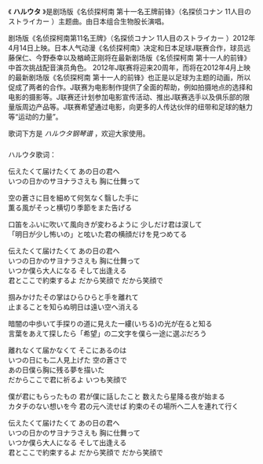 

《 **ハルウタ** 》是剧场版《名侦探柯南 第十一名王牌前锋》（名探侦コナン 11人目のストライカー ）主题曲。由日本组合生物股长演唱。

剧场版《名侦探柯南第11名王牌》（名探侦コナン 11人目のストライカー
）2012年4月14日上映。日本人气动漫《名侦探柯南》决定和日本足球J联赛合作，球员远藤保仁、今野泰幸以及楢崎正刚将在最新剧场版《名侦探柯南
第十一人的前锋》中首次挑战配音演员角色。 2012年J联赛将迎来20周年，而将在2012年4月上映的最新剧场版《名侦探柯南
第十一人的前锋》也正是以足球为主题的动画，所以促成了两者的合作。J联赛为电影制作提供了全面的帮助，例如拍摄地点的选择和电影的摄影等。J联赛还计划参加电影宣传活动、推出J联赛选手以及俱乐部的限量版周边产品等。J联赛希望通过电影，向更多的人传达伙伴的纽带和足球的魅力等“运动的力量”。

歌词下方是 _ハルウタ钢琴谱_ ，欢迎大家使用。

###  
ハルウタ歌词：

伝えたくて届けたくて あの日の君へ  
いつの日かのサヨナラさえも 胸に仕舞って

空の蒼さに目を細めて何気なく翳した手に  
薫る風がそっと横切り季節をまた告げる

口笛をふいに吹いて風向きが変わるように 少しだけ君は涙して  
「明日が少し怖いの」と呟いた君の横顔だけを見つめてる

伝えたくて届けたくて あの日の君へ  
いつの日かのサヨナラさえも 胸に仕舞って  
いつか僕ら大人になる そして出逢える  
君とここで約束するよ だから笑顔で だから笑顔で

掴みかけたその掌はひらひらと手を離れて  
止まることを知らぬ明日は遠い空へ消える

暗闇の中歩いて手探りの道に見えた一縷(いちる)の光が在ると知る  
言葉をあえて探したら「希望」の二文字を僕ら一途に選ぶだろう

離れなくて届かなくて そこにあるのは  
いつの日にも二人見上げた 空の蒼さで  
あの日僕ら胸に残る夢を描いた  
だからここで君に祈るよ いつも笑顔で

僕が君にもらったもの 君が僕に話したこと 数えたら星降る夜が始まる  
カタチのない想いを今 君の元へ流せば 約束のその場所へ二人を連れて行く

伝えたくて届けたくて あの日の君へ  
いつの日かのサヨナラさえも 胸に仕舞って  
いつか僕ら大人になる そして出逢える  
君とここで約束するよ だから笑顔で だから笑顔で

